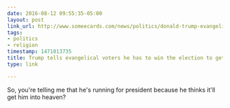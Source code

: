 ```yaml
---
date: 2016-08-12 09:55:35-05:00
layout: post
link_url: http://www.someecards.com/news/politics/donald-trump-evangelical-voters-heaven/
tags:
- politics
- religion
timestamp: 1471013735
title: Trump tells evangelical voters he has to win the election to get into heaven.
type: link

---
```

So, you're telling me that he's running for president because he thinks it'll get him into heaven?